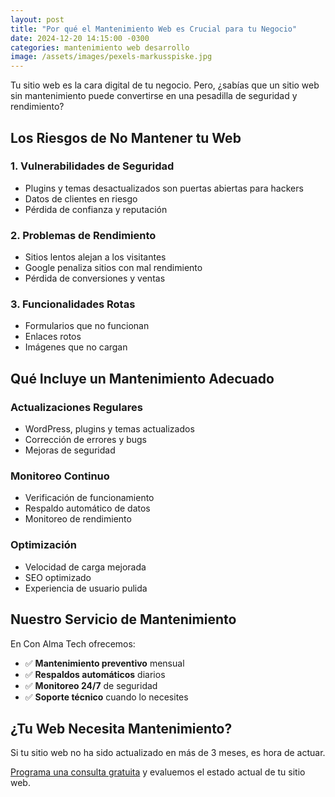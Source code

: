 ```yaml
---
layout: post
title: "Por qué el Mantenimiento Web es Crucial para tu Negocio"
date: 2024-12-20 14:15:00 -0300
categories: mantenimiento web desarrollo
image: /assets/images/pexels-markusspiske.jpg
---
```


Tu sitio web es la cara digital de tu negocio. Pero, ¿sabías que un sitio web sin mantenimiento puede convertirse en una pesadilla de seguridad y rendimiento?

## Los Riesgos de No Mantener tu Web

### 1. **Vulnerabilidades de Seguridad**
- Plugins y temas desactualizados son puertas abiertas para hackers
- Datos de clientes en riesgo
- Pérdida de confianza y reputación

### 2. **Problemas de Rendimiento**
- Sitios lentos alejan a los visitantes
- Google penaliza sitios con mal rendimiento
- Pérdida de conversiones y ventas

### 3. **Funcionalidades Rotas**
- Formularios que no funcionan
- Enlaces rotos
- Imágenes que no cargan

## Qué Incluye un Mantenimiento Adecuado

### **Actualizaciones Regulares**
- WordPress, plugins y temas actualizados
- Corrección de errores y bugs
- Mejoras de seguridad

### **Monitoreo Continuo**
- Verificación de funcionamiento
- Respaldo automático de datos
- Monitoreo de rendimiento

### **Optimización**
- Velocidad de carga mejorada
- SEO optimizado
- Experiencia de usuario pulida

## Nuestro Servicio de Mantenimiento

En Con Alma Tech ofrecemos:

- ✅ **Mantenimiento preventivo** mensual
- ✅ **Respaldos automáticos** diarios
- ✅ **Monitoreo 24/7** de seguridad
- ✅ **Soporte técnico** cuando lo necesites

## ¿Tu Web Necesita Mantenimiento?

Si tu sitio web no ha sido actualizado en más de 3 meses, es hora de actuar. 

[Programa una consulta gratuita](https://wa.me/5491136353030) y evaluemos el estado actual de tu sitio web.
